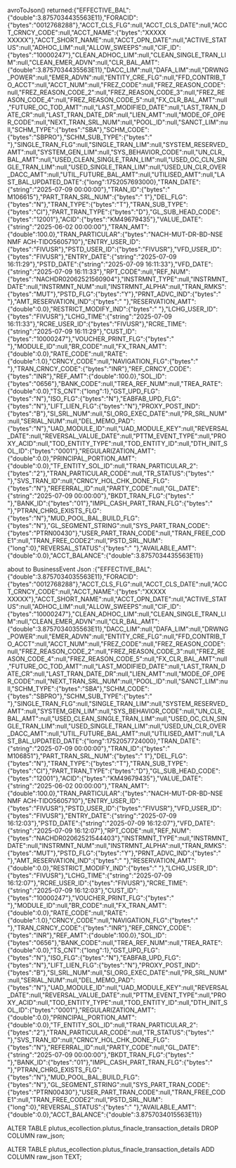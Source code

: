  avroToJson() returned:{"EFFECTIVE_BAL":{"double":3.8757034435563E11},"FORACID":{"bytes":"0012768288"},"ACCT_CLS_FLG":null,"ACCT_CLS_DATE":null,"ACCT_CRNCY_CODE":null,"ACCT_NAME":{"bytes":"XXXXX XXXXX"},"ACCT_SHORT_NAME":null,"ACCT_OPN_DATE":null,"ACTIVE_STATUS":null,"ADHOC_LIM":null,"ALLOW_SWEEPS":null,"CIF_ID":{"bytes":"10000247"},"CLEAN_ADHOC_LIM":null,"CLEAN_SINGLE_TRAN_LIM":null,"CLEAN_EMER_ADVN":null,"CLR_BAL_AMT":{"double":3.8757034435563E11},"DACC_LIM":null,"DAFA_LIM":null,"DRWNG_POWER":null,"EMER_ADVN":null,"ENTITY_CRE_FLG":null,"FFD_CONTRIB_TO_ACCT":null,"ACCT_NUM":null,"FREZ_CODE":null,"FREZ_REASON_CODE":null,"FREZ_REASON_CODE_2":null,"FREZ_REASON_CODE_3":null,"FREZ_REASON_CODE_4":null,"FREZ_REASON_CODE_5":null,"FX_CLR_BAL_AMT":null,"FUTURE_OC_TOD_AMT":null,"LAST_MODIFIED_DATE":null,"LAST_TRAN_DATE_CR":null,"LAST_TRAN_DATE_DR":null,"LIEN_AMT":null,"MODE_OF_OPER_CODE":null,"NEXT_TRAN_SRL_NUM":null,"POOL_ID":null,"SANCT_LIM":null,"SCHM_TYPE":{"bytes":"SBA"},"SCHM_CODE":{"bytes":"SBPRO"},"SCHM_SUB_TYPE":{"bytes":" "},"SINGLE_TRAN_FLG":null,"SINGLE_TRAN_LIM":null,"SYSTEM_RESERVED_AMT":null,"SYSTEM_GEN_LIM":null,"SYS_BEHAVIOR_CODE":null,"UN_CLR_BAL_AMT":null,"USED_CLEAN_SINGLE_TRAN_LIM":null,"USED_OC_CLN_SINGLE_TRAN_LIM":null,"USED_SINGLE_TRAN_LIM":null,"USED_UN_CLR_OVER_DACC_AMT":null,"UTIL_FUTURE_BAL_AMT":null,"UTILISED_AMT":null,"LAST_BAL_UPDATED_DATE":{"long":1752057693000},"TRAN_DATE":{"string":"2025-07-09 00:00:00"},"TRAN_ID":{"bytes":"  M106615"},"PART_TRAN_SRL_NUM":{"bytes":"   1"},"DEL_FLG":{"bytes":"N"},"TRAN_TYPE":{"bytes":"T"},"TRAN_SUB_TYPE":{"bytes":"CI"},"PART_TRAN_TYPE":{"bytes":"D"},"GL_SUB_HEAD_CODE":{"bytes":"12001"},"ACID":{"bytes":"KM49679435"},"VALUE_DATE":{"string":"2025-06-02 00:00:00"},"TRAN_AMT":{"double":100.0},"TRAN_PARTICULAR":{"bytes":"NACH-MUT-DR-BD-NSE NMF ACH-TIDO5605710"},"ENTRY_USER_ID":{"bytes":"FIVUSR"},"PSTD_USER_ID":{"bytes":"FIVUSR"},"VFD_USER_ID":{"bytes":"FIVUSR"},"ENTRY_DATE":{"string":"2025-07-09 16:11:29"},"PSTD_DATE":{"string":"2025-07-09 16:11:33"},"VFD_DATE":{"string":"2025-07-09 16:11:33"},"RPT_CODE":null,"REF_NUM":{"bytes":"NACHDR02062521560904"},"INSTRMNT_TYPE":null,"INSTRMNT_DATE":null,"INSTRMNT_NUM":null,"INSTRMNT_ALPHA":null,"TRAN_RMKS":{"bytes":"MUT"},"PSTD_FLG":{"bytes":"Y"},"PRNT_ADVC_IND":{"bytes":" "},"AMT_RESERVATION_IND":{"bytes":" "},"RESERVATION_AMT":{"double":0.0},"RESTRICT_MODIFY_IND":{"bytes":" "},"LCHG_USER_ID":{"bytes":"FIVUSR"},"LCHG_TIME":{"string":"2025-07-09 16:11:33"},"RCRE_USER_ID":{"bytes":"FIVUSR"},"RCRE_TIME":{"string":"2025-07-09 16:11:29"},"CUST_ID":{"bytes":"10000247"},"VOUCHER_PRINT_FLG":{"bytes":" "},"MODULE_ID":null,"BR_CODE":null,"FX_TRAN_AMT":{"double":0.0},"RATE_CODE":null,"RATE":{"double":1.0},"CRNCY_CODE":null,"NAVIGATION_FLG":{"bytes":" "},"TRAN_CRNCY_CODE":{"bytes":"INR"},"REF_CRNCY_CODE":{"bytes":"INR"},"REF_AMT":{"double":100.0},"SOL_ID":{"bytes":"0656"},"BANK_CODE":null,"TREA_REF_NUM":null,"TREA_RATE":{"double":0.0},"TS_CNT":{"long":1},"GST_UPD_FLG":{"bytes":"N"},"ISO_FLG":{"bytes":"N"},"EABFAB_UPD_FLG":{"bytes":"N"},"LIFT_LIEN_FLG":{"bytes":"N"},"PROXY_POST_IND":{"bytes":"B"},"SI_SRL_NUM":null,"SI_ORG_EXEC_DATE":null,"PR_SRL_NUM":null,"SERIAL_NUM":null,"DEL_MEMO_PAD":{"bytes":"N"},"UAD_MODULE_ID":null,"UAD_MODULE_KEY":null,"REVERSAL_DATE":null,"REVERSAL_VALUE_DATE":null,"PTTM_EVENT_TYPE":null,"PROXY_ACID":null,"TOD_ENTITY_TYPE":null,"TOD_ENTITY_ID":null,"DTH_INIT_SOL_ID":{"bytes":"0001"},"REGULARIZATION_AMT":{"double":0.0},"PRINCIPAL_PORTION_AMT":{"double":0.0},"TF_ENTITY_SOL_ID":null,"TRAN_PARTICULAR_2":{"bytes":"2"},"TRAN_PARTICULAR_CODE":null,"TR_STATUS":{"bytes":" "},"SVS_TRAN_ID":null,"CRNCY_HOL_CHK_DONE_FLG":{"bytes":"N"},"REFERRAL_ID":null,"PARTY_CODE":null,"GL_DATE":{"string":"2025-07-09 00:00:00"},"BKDT_TRAN_FLG":{"bytes":" "},"BANK_ID":{"bytes":"01"},"IMPL_CASH_PART_TRAN_FLG":{"bytes":" "},"PTRAN_CHRG_EXISTS_FLG":{"bytes":"N"},"MUD_POOL_BAL_BUILD_FLG":{"bytes":"N"},"GL_SEGMENT_STRING":null,"SYS_PART_TRAN_CODE":{"bytes":"PTRN00430"},"USER_PART_TRAN_CODE":null,"TRAN_FREE_CODE1":null,"TRAN_FREE_CODE2":null,"PSTD_SRL_NUM":{"long":0},"REVERSAL_STATUS":{"bytes":" "},"AVAILABLE_AMT":{"double":0.0},"ACCT_BALANCE":{"double":3.8757034435563E11}}







about to  BusinessEvent Json :{"EFFECTIVE_BAL":{"double":3.8757034035563E11},"FORACID":{"bytes":"0012768288"},"ACCT_CLS_FLG":null,"ACCT_CLS_DATE":null,"ACCT_CRNCY_CODE":null,"ACCT_NAME":{"bytes":"XXXXX XXXXX"},"ACCT_SHORT_NAME":null,"ACCT_OPN_DATE":null,"ACTIVE_STATUS":null,"ADHOC_LIM":null,"ALLOW_SWEEPS":null,"CIF_ID":{"bytes":"10000247"},"CLEAN_ADHOC_LIM":null,"CLEAN_SINGLE_TRAN_LIM":null,"CLEAN_EMER_ADVN":null,"CLR_BAL_AMT":{"double":3.8757034035563E11},"DACC_LIM":null,"DAFA_LIM":null,"DRWNG_POWER":null,"EMER_ADVN":null,"ENTITY_CRE_FLG":null,"FFD_CONTRIB_TO_ACCT":null,"ACCT_NUM":null,"FREZ_CODE":null,"FREZ_REASON_CODE":null,"FREZ_REASON_CODE_2":null,"FREZ_REASON_CODE_3":null,"FREZ_REASON_CODE_4":null,"FREZ_REASON_CODE_5":null,"FX_CLR_BAL_AMT":null,"FUTURE_OC_TOD_AMT":null,"LAST_MODIFIED_DATE":null,"LAST_TRAN_DATE_CR":null,"LAST_TRAN_DATE_DR":null,"LIEN_AMT":null,"MODE_OF_OPER_CODE":null,"NEXT_TRAN_SRL_NUM":null,"POOL_ID":null,"SANCT_LIM":null,"SCHM_TYPE":{"bytes":"SBA"},"SCHM_CODE":{"bytes":"SBPRO"},"SCHM_SUB_TYPE":{"bytes":" "},"SINGLE_TRAN_FLG":null,"SINGLE_TRAN_LIM":null,"SYSTEM_RESERVED_AMT":null,"SYSTEM_GEN_LIM":null,"SYS_BEHAVIOR_CODE":null,"UN_CLR_BAL_AMT":null,"USED_CLEAN_SINGLE_TRAN_LIM":null,"USED_OC_CLN_SINGLE_TRAN_LIM":null,"USED_SINGLE_TRAN_LIM":null,"USED_UN_CLR_OVER_DACC_AMT":null,"UTIL_FUTURE_BAL_AMT":null,"UTILISED_AMT":null,"LAST_BAL_UPDATED_DATE":{"long":1752057724000},"TRAN_DATE":{"string":"2025-07-09 00:00:00"},"TRAN_ID":{"bytes":"  M106851"},"PART_TRAN_SRL_NUM":{"bytes":"   1"},"DEL_FLG":{"bytes":"N"},"TRAN_TYPE":{"bytes":"T"},"TRAN_SUB_TYPE":{"bytes":"CI"},"PART_TRAN_TYPE":{"bytes":"D"},"GL_SUB_HEAD_CODE":{"bytes":"12001"},"ACID":{"bytes":"KM49679435"},"VALUE_DATE":{"string":"2025-06-02 00:00:00"},"TRAN_AMT":{"double":100.0},"TRAN_PARTICULAR":{"bytes":"NACH-MUT-DR-BD-NSE NMF ACH-TIDO5605710"},"ENTRY_USER_ID":{"bytes":"FIVUSR"},"PSTD_USER_ID":{"bytes":"FIVUSR"},"VFD_USER_ID":{"bytes":"FIVUSR"},"ENTRY_DATE":{"string":"2025-07-09 16:12:03"},"PSTD_DATE":{"string":"2025-07-09 16:12:07"},"VFD_DATE":{"string":"2025-07-09 16:12:07"},"RPT_CODE":null,"REF_NUM":{"bytes":"NACHDR02062521544403"},"INSTRMNT_TYPE":null,"INSTRMNT_DATE":null,"INSTRMNT_NUM":null,"INSTRMNT_ALPHA":null,"TRAN_RMKS":{"bytes":"MUT"},"PSTD_FLG":{"bytes":"Y"},"PRNT_ADVC_IND":{"bytes":" "},"AMT_RESERVATION_IND":{"bytes":" "},"RESERVATION_AMT":{"double":0.0},"RESTRICT_MODIFY_IND":{"bytes":" "},"LCHG_USER_ID":{"bytes":"FIVUSR"},"LCHG_TIME":{"string":"2025-07-09 16:12:07"},"RCRE_USER_ID":{"bytes":"FIVUSR"},"RCRE_TIME":{"string":"2025-07-09 16:12:03"},"CUST_ID":{"bytes":"10000247"},"VOUCHER_PRINT_FLG":{"bytes":" "},"MODULE_ID":null,"BR_CODE":null,"FX_TRAN_AMT":{"double":0.0},"RATE_CODE":null,"RATE":{"double":1.0},"CRNCY_CODE":null,"NAVIGATION_FLG":{"bytes":" "},"TRAN_CRNCY_CODE":{"bytes":"INR"},"REF_CRNCY_CODE":{"bytes":"INR"},"REF_AMT":{"double":100.0},"SOL_ID":{"bytes":"0656"},"BANK_CODE":null,"TREA_REF_NUM":null,"TREA_RATE":{"double":0.0},"TS_CNT":{"long":1},"GST_UPD_FLG":{"bytes":"N"},"ISO_FLG":{"bytes":"N"},"EABFAB_UPD_FLG":{"bytes":"N"},"LIFT_LIEN_FLG":{"bytes":"N"},"PROXY_POST_IND":{"bytes":"B"},"SI_SRL_NUM":null,"SI_ORG_EXEC_DATE":null,"PR_SRL_NUM":null,"SERIAL_NUM":null,"DEL_MEMO_PAD":{"bytes":"N"},"UAD_MODULE_ID":null,"UAD_MODULE_KEY":null,"REVERSAL_DATE":null,"REVERSAL_VALUE_DATE":null,"PTTM_EVENT_TYPE":null,"PROXY_ACID":null,"TOD_ENTITY_TYPE":null,"TOD_ENTITY_ID":null,"DTH_INIT_SOL_ID":{"bytes":"0001"},"REGULARIZATION_AMT":{"double":0.0},"PRINCIPAL_PORTION_AMT":{"double":0.0},"TF_ENTITY_SOL_ID":null,"TRAN_PARTICULAR_2":{"bytes":"2"},"TRAN_PARTICULAR_CODE":null,"TR_STATUS":{"bytes":" "},"SVS_TRAN_ID":null,"CRNCY_HOL_CHK_DONE_FLG":{"bytes":"N"},"REFERRAL_ID":null,"PARTY_CODE":null,"GL_DATE":{"string":"2025-07-09 00:00:00"},"BKDT_TRAN_FLG":{"bytes":" "},"BANK_ID":{"bytes":"01"},"IMPL_CASH_PART_TRAN_FLG":{"bytes":" "},"PTRAN_CHRG_EXISTS_FLG":{"bytes":"N"},"MUD_POOL_BAL_BUILD_FLG":{"bytes":"N"},"GL_SEGMENT_STRING":null,"SYS_PART_TRAN_CODE":{"bytes":"PTRN00430"},"USER_PART_TRAN_CODE":null,"TRAN_FREE_CODE1":null,"TRAN_FREE_CODE2":null,"PSTD_SRL_NUM":{"long":0},"REVERSAL_STATUS":{"bytes":" "},"AVAILABLE_AMT":{"double":0.0},"ACCT_BALANCE":{"double":3.8757034015563E11}}




ALTER TABLE plutus_ecollection.plutus_finacle_transaction_details
DROP COLUMN raw_json;

ALTER TABLE plutus_ecollection.plutus_finacle_transaction_details
ADD COLUMN raw_json TEXT;

